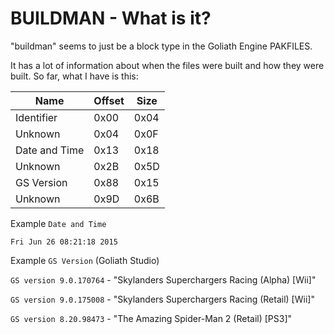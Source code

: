# BUILDMAN - What is it?
"buildman" seems to just be a block type in the Goliath Engine PAKFILES.

It has a lot of information about when the files were built and how they were built.
So far, what I have is this:

| Name | Offset | Size |
|--------|---------|------
| Identifier | 0x00 | 0x04 |
| Unknown | 0x04 | 0x0F |
| Date and Time | 0x13 | 0x18 |
| Unknown | 0x2B | 0x5D |
| GS Version | 0x88 | 0x15 |
| Unknown | 0x9D | 0x6B |

Example `Date and Time`

`Fri Jun 26 08:21:18 2015`

Example `GS Version` (Goliath Studio)

`GS version 9.0.170764` - "Skylanders Superchargers Racing (Alpha) [Wii]"

`GS version 9.0.175008` - "Skylanders Superchargers Racing (Retail) [Wii]"

`GS version 8.20.98473` - "The Amazing Spider-Man 2 (Retail) [PS3]"
